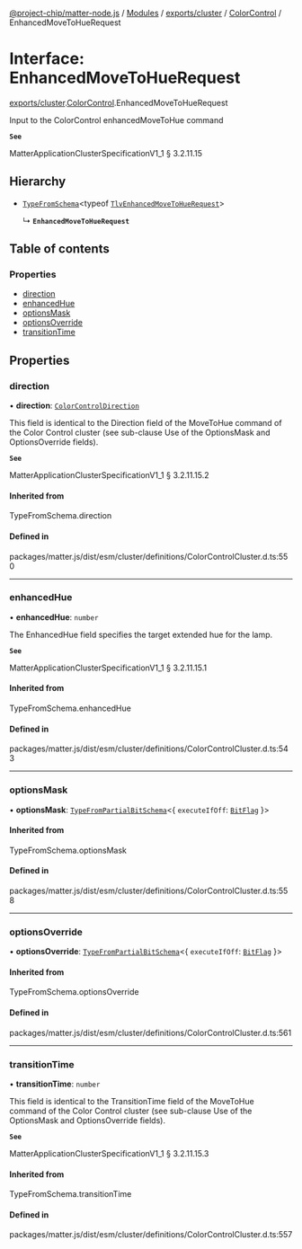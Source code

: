 [@project-chip/matter-node.js](../README.md) / [Modules](../modules.md) / [exports/cluster](../modules/exports_cluster.md) / [ColorControl](../modules/exports_cluster.ColorControl.md) / EnhancedMoveToHueRequest

# Interface: EnhancedMoveToHueRequest

[exports/cluster](../modules/exports_cluster.md).[ColorControl](../modules/exports_cluster.ColorControl.md).EnhancedMoveToHueRequest

Input to the ColorControl enhancedMoveToHue command

**`See`**

MatterApplicationClusterSpecificationV1_1 § 3.2.11.15

## Hierarchy

- [`TypeFromSchema`](../modules/exports_tlv.md#typefromschema)\<typeof [`TlvEnhancedMoveToHueRequest`](../modules/exports_cluster.ColorControl.md#tlvenhancedmovetohuerequest)\>

  ↳ **`EnhancedMoveToHueRequest`**

## Table of contents

### Properties

- [direction](exports_cluster.ColorControl.EnhancedMoveToHueRequest.md#direction)
- [enhancedHue](exports_cluster.ColorControl.EnhancedMoveToHueRequest.md#enhancedhue)
- [optionsMask](exports_cluster.ColorControl.EnhancedMoveToHueRequest.md#optionsmask)
- [optionsOverride](exports_cluster.ColorControl.EnhancedMoveToHueRequest.md#optionsoverride)
- [transitionTime](exports_cluster.ColorControl.EnhancedMoveToHueRequest.md#transitiontime)

## Properties

### direction

• **direction**: [`ColorControlDirection`](../enums/exports_cluster.ColorControl.ColorControlDirection.md)

This field is identical to the Direction field of the MoveToHue command of the Color Control cluster (see
sub-clause Use of the OptionsMask and OptionsOverride fields).

**`See`**

MatterApplicationClusterSpecificationV1_1 § 3.2.11.15.2

#### Inherited from

TypeFromSchema.direction

#### Defined in

packages/matter.js/dist/esm/cluster/definitions/ColorControlCluster.d.ts:550

___

### enhancedHue

• **enhancedHue**: `number`

The EnhancedHue field specifies the target extended hue for the lamp.

**`See`**

MatterApplicationClusterSpecificationV1_1 § 3.2.11.15.1

#### Inherited from

TypeFromSchema.enhancedHue

#### Defined in

packages/matter.js/dist/esm/cluster/definitions/ColorControlCluster.d.ts:543

___

### optionsMask

• **optionsMask**: [`TypeFromPartialBitSchema`](../modules/exports_schema.md#typefrompartialbitschema)\<\{ `executeIfOff`: [`BitFlag`](../modules/exports_schema.md#bitflag)  }\>

#### Inherited from

TypeFromSchema.optionsMask

#### Defined in

packages/matter.js/dist/esm/cluster/definitions/ColorControlCluster.d.ts:558

___

### optionsOverride

• **optionsOverride**: [`TypeFromPartialBitSchema`](../modules/exports_schema.md#typefrompartialbitschema)\<\{ `executeIfOff`: [`BitFlag`](../modules/exports_schema.md#bitflag)  }\>

#### Inherited from

TypeFromSchema.optionsOverride

#### Defined in

packages/matter.js/dist/esm/cluster/definitions/ColorControlCluster.d.ts:561

___

### transitionTime

• **transitionTime**: `number`

This field is identical to the TransitionTime field of the MoveToHue command of the Color Control cluster
(see sub-clause Use of the OptionsMask and OptionsOverride fields).

**`See`**

MatterApplicationClusterSpecificationV1_1 § 3.2.11.15.3

#### Inherited from

TypeFromSchema.transitionTime

#### Defined in

packages/matter.js/dist/esm/cluster/definitions/ColorControlCluster.d.ts:557
